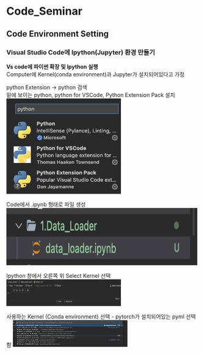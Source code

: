 # Code_Seminar

## Code Environment Setting

### Visual Studio Code에 Ipython(Jupyter) 환경 만들기

**Vs code에 파이썬 확장 및 Ipython 실행**  
Computer에 Kernel(conda environment)과 Jupyter가 설치되어있다고 가정

python Extension -> python 검색  
밑에 보이는 python, python for VSCode, Python Extension Pack 설치  
<img src="images/python_extension.png" width="300" height="250">  
  
Code에서 .ipynb 형태로 파일 생성  
<img src="images/Ipython_make.png" width="500" height="150">  
  
Ipython 창에서 오른쪽 위 Select Kernel 선택  
<img src="images/select_kernel.png" width="300" height="70">  

사용하는 Kernel (Conda environment) 선택 - pytorch가 설치되어있는 pyml 선택함
<img src="images/kernel.png" width="300" height="70">  


